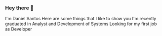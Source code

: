 ### Hey there 👋
I'm Daniel Santos
Here are some things that I like to show you
I'm recently graduated in Analyst and Development of Systems
Looking for my first job as Developer
